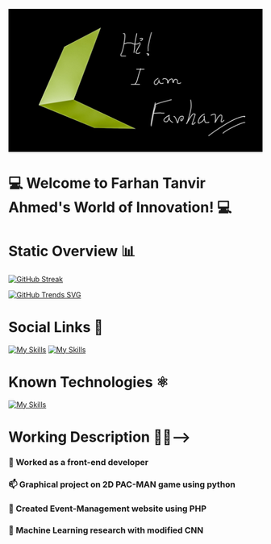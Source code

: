 

![This is an illustrator on 3D Object](https://raw.githubusercontent.com/Darkspectra/Darkspectra/main/cover.jpg)
# 💻 Welcome to Farhan Tanvir Ahmed's World of Innovation! 💻


# Static Overview 📊

[![GitHub Streak](https://github-readme-streak-stats.herokuapp.com?user=Darkspectra&theme=dark)](https://git.io/streak-stats)

[![GitHub Trends SVG](https://api.githubtrends.io/user/svg/Darkspectra/langs?time_range=one_year&compact=True&theme=synthwaves)](https://githubtrends.io)

# Social Links 🔗
[![My Skills](https://skillicons.dev/icons?i=linkedin)](https://www.linkedin.com/in/farhannovo/)
[![My Skills](https://skillicons.dev/icons?i=twitter)](https://twitter.com/Darkspectra4)

# Known Technologies ⚛️
[![My Skills](https://skillicons.dev/icons?i=js,html,css,react,c,cpp,mongodb,python)](https://skillicons.dev)


# Working Description 🧑‍💻-->

### 🔭 Worked as a front-end developer
### 📫 Graphical project on 2D PAC-MAN game using python
### 🌱 Created Event-Management website using PHP
### 🎰 Machine Learning research with modified CNN
